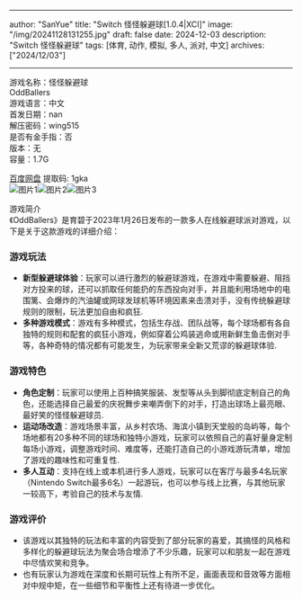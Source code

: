 
---
author: "SanYue"
title: "Switch 怪怪躲避球[1.0.4|XCI]"
image: "/img/20241128131255.jpg"
draft: false
date: 2024-12-03
description: "Switch 怪怪躲避球"
tags: [体育, 动作, 模拟, 多人, 派对, 中文]
archives: ["2024/12/03"]

---

游戏名称：怪怪躲避球   
OddBallers    
游戏语言：中文  
首发日期：nan  
解压密码：wing515  
是否有金手指：否  
版本：无   
容量：1.7G

[百度网盘](https://pan.baidu.com/s/1XbhxCsJcIR-Pud622PxDLw) 提取码: 1gka  
![图片1](/img/3094c4.jpg)![图片2](/img/6eceff.jpg)![图片3](/img/fa6f17.jpg)  

游戏简介  
《OddBallers》是育碧于2023年1月26日发布的一款多人在线躲避球派对游戏，以下是关于这款游戏的详细介绍：

### 游戏玩法
- **新型躲避球体验**：玩家可以进行激烈的躲避球游戏，在游戏中需要躲避、阻挡对方投来的球，还可以抓取任何能扔的东西投向对手，并且能利用场地中的电围篱、会爆炸的汽油罐或网球发球机等环境因素来击溃对手，没有传统躲避球规则的限制，玩法更加自由和疯狂.
- **多种游戏模式**：游戏有多种模式，包括生存战、团队战等，每个球场都有各自独特的规则和配套的疯狂小游戏，例如穿着公鸡装逃命或用新鲜生鱼击倒对手等，各种奇特的情况都有可能发生，为玩家带来全新又荒谬的躲避球体验.

### 游戏特色
- **角色定制**：玩家可以使用上百种搞笑服装、发型等从头到脚彻底定制自己的角色，还能选择自己最爱的庆祝舞步来嘲弄倒下的对手，打造出球场上最亮眼、最好笑的怪怪躲避球员.
- **运动场改造**：游戏场景丰富，从乡村农场、海滨小镇到天堂般的岛屿等，每个场地都有20多种不同的球场和独特小游戏，玩家可以依照自己的喜好量身定制每场小游戏，调整游戏时间、难度等，还能打造自己的小游戏游玩清单，增加了游戏的趣味性和可重复性.
- **多人互动**：支持在线上或本机进行多人游戏，玩家可以在客厅与最多4名玩家（Nintendo Switch最多6名）一起游玩，也可以参与线上比赛，与其他玩家一较高下，考验自己的技术与友情.

### 游戏评价
- 该游戏以其独特的玩法和丰富的内容受到了部分玩家的喜爱，其搞怪的风格和多样化的躲避球玩法为聚会场合增添了不少乐趣，玩家可以和朋友一起在游戏中尽情欢笑和竞争。
- 也有玩家认为游戏在深度和长期可玩性上有所不足，画面表现和音效等方面相对中规中矩，在一些细节和平衡性上还有待进一步优化。
 
